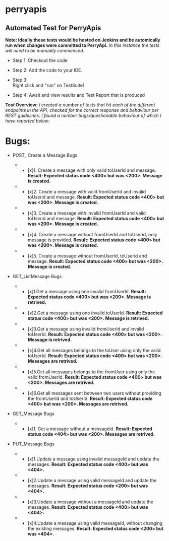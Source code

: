 # perryapis
## Automated Test for PerryApis

**Note: Ideally these tests would be hosted on Jenkins and be automically run when changes were committed to PerryApi.**
*In this instance the tests will need to be manually commenced.*

* Step 1:
Checkout the code

* Step 2: 
Add the code to your IDE.

* Step 3:  
Right click and "run" on TestSuite1

* Step 4:
Await and view results and Test Report that is produced

**Test Overview:**
*I created a number of tests that hit each of the different endpoints in the API, checked for the correct response and behaviour per REST guidelines. I found a number 
bugs/questionable behaviour of which I have reported below:*

# Bugs: 

* POST_ Create a Message Bugs
    * - [x]1. Create a message with only valid toUserId and message. **Result: Expected status code <400> but was <200>. Message is created.**
    * - [x]2. Create a message with valid fromUserId and invalid toUserid and message. **Result: Expected status code <400> but was <200>. Message is created.**
    * - [x]3. Create a message with invalid fromUserId and valid toUserid and message. **Result: Expected status code <400> but was <200>. Message is created.**
    * - [x]4. Create a message without fromUserId and  toUserid,  only message is provided. **Result: Expected status code <400> but was <200>. Message is created.**
    * - [x]5. Create a message without fromUserId, toUserid and message. **Result: Expected status code <400> but was <200>. Message is created.**

* GET_ListMessage Bugs
    * - [x]1.Get a message using one invalid fromUserId. **Result: Expected status code <400> but was <200>. Message is retrived.**
    * - [x]2.Get a message using one invalid toUserId. **Result: Expected status code <400> but was <200>. Message is retrived.**
    * - [x]3.Get a message using invalid fromUserId and invalid toUserId. **Result: Expected status code <400> but was <200>. Message is retrived.**
    * - [x]4.Get all messages belongs to the toUser using only the valid toUserId. **Result: Expected status code <400> but was <200>. Messages are retrived.**
    * - [x]5.Get all messages belongs to the fromUser using only the valid fromUserId. **Result: Expected status code <400> but was <200>. Messages are retrived.** 
    * - [x]6.Get all messages sent between two users without providing the fromUserId and toUserId. **Result: Expected status code <400> but was <200>. Messages are retrived.**

* GET_Message Bugs
    * - [x]1. Get a message without a messageId. **Result: Expected status code <404> but was <200>. Messages are retrived.**

* PUT_Message Bugs
    * - [x]1.Update a message using  invalid messageId and update the messages. **Result: Expected status code <400> but was <404>.**
    * - [x]2.Update a message using  valid messageId and update the messages. **Result: Expected status code <200> but was <404>.**
    * - [x]3.Update a message without a messageId and update the messages. **Result: Expected status code <400> but was <404>.**
    * - [x]4.Update a message using  valid messageId, without changing the existing messages. **Result: Expected status code <200> but was <404>.**

